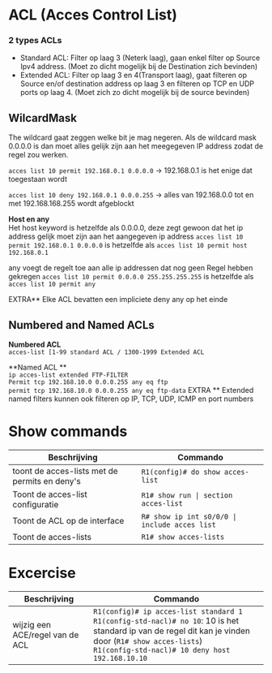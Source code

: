 # ACL (Acces Control List)

### 2 types ACLs
- Standard ACL: Filter op laag 3 (Neterk laag), gaan enkel filter op Source Ipv4 address. (Moet zo dicht mogelijk bij de Destination zich bevinden)
- Extended ACL: Filter op laag 3 en 4(Transport laag), gaat filteren op Source en/of destination address op laag 3 en filteren op TCP en UDP ports op laag 4. (Moet zich zo dicht mogelijk bij de source bevinden)
 

## WilcardMask 
The wildcard gaat zeggen welke bit je mag negeren. Als de wildcard mask 0.0.0.0 is dan moet alles gelijk zijn aan het meegegeven IP address zodat de regel zou werken.    
  
`acces list 10 permit 192.168.0.1 0.0.0.0` -> 192.168.0.1 is het enige dat toegestaan wordt  
  
`acces list 10 deny 192.168.0.1 0.0.0.255` -> alles van 192.168.0.0 tot en met 192.168.168.255 wordt afgeblockt  

**Host en any**  
Het host keyword is hetzelfde als 0.0.0.0, deze zegt gewoon dat het ip address gelijk moet zijn aan het aangegeven ip address
`acces list 10 permit 192.168.0.1 0.0.0.0` is hetzelfde als `acces list 10 permit host 192.168.0.1`  

any voegt de regelt toe aan alle ip addressen dat nog geen Regel hebben gekregen
`acces list 10 permit 0.0.0.0 255.255.255.255` is hetzelfde als `acces list 10 permit any`  
  
 EXTRA** Elke ACL bevatten een impliciete deny any op het einde  

## Numbered and Named ACLs

**Numbered ACL**  
`acces-list [1-99 standard ACL / 1300-1999 Extended ACL`  

**Named ACL **   
`ip acces-list extended FTP-FILTER`  
`Permit tcp 192.168.10.0 0.0.0.255 any eq ftp`  
`permit tcp 192.168.10.0 0.0.0.255 any eq ftp-data`
 EXTRA ** Extended named filters kunnen ook filteren op IP, TCP, UDP, ICMP  en port numbers  

 # Show commands  
 |Beschrijving|Commando|
 |---|---|
 |toont de acces-lists met de permits en deny's|`R1(config)# do show acces-list`|
 |Toont de acces-list configuratie| `R1# show run \| section acces-list`|
 |Toont de ACL op de interface| `R# show ip int s0/0/0 \| include acces list`|
 |Toont de acces-lists| `R1# show acces-lists`
 
 # Excercise 
 
 |Beschrijving | Commando|
 |---|---| 
 | wijzig een ACE/regel van de ACL| `R1(config)# ip acces-list standard 1` <br> `R1(config-std-nacl)# no 10`: 10 is het standard ip van de regel dit kan je vinden door (`R1# show acces-lists`) <br> `R1(config-std-nacl)# 10 deny host 192.168.10.10`|
